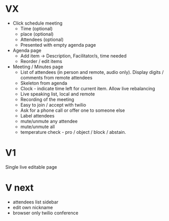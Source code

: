 # VX
- Click schedule meeting
  - Time (optional)
  - place (optional)
  - Attendees (optional)
  - Presented with empty agenda page
- Agenda page
  - Add item -> Description, Facilitator/s, time needed
  - Reorder / edit items
- Meeting / Minutes page
  - List of attendees (in person and remote, audio only). Display digits / comments from remote attendees
  - Skeleton from agenda
  - Clock - indicate time left for current item. Allow live rebalancing
  - Live speaking list, local and remote
  - Recording of the meeting
  - Easy to join / accept with twilio
  - Ask for a phone call or offer one to someone else
  - Label attendees
  - mute/unmute any attendee
  - mute/unmute all
  - temperature check - pro / object / block / abstain.

# V1
Single live editable page

# V next
- attendees list sidebar
- edit own nickname
- browser only twilio conference
